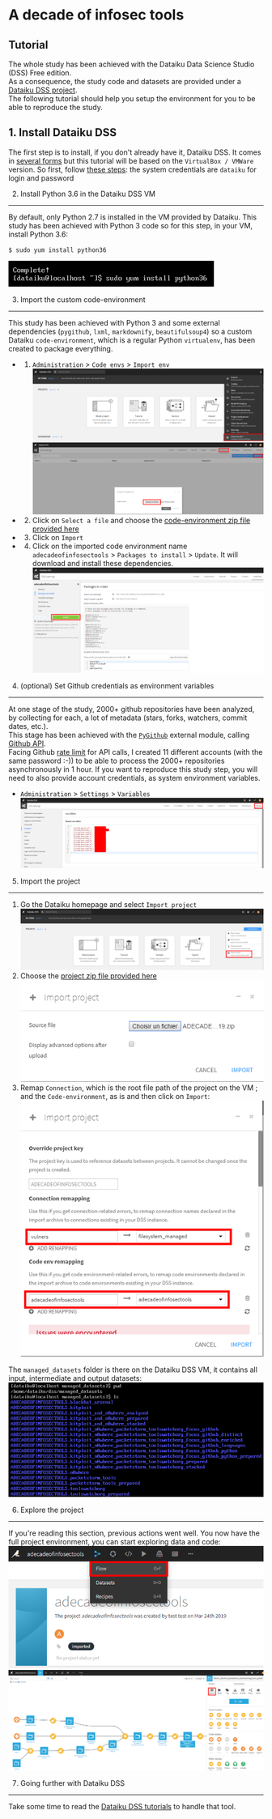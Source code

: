 A decade of infosec tools
=========================

Tutorial
--------
The whole study has been achieved with the Dataiku Data Science Studio (DSS) Free edition.  
As a consequence, the study code and datasets are provided under a [Dataiku DSS project](../Dataiku%20DSS%20project).  
The following tutorial should help you setup the environment for you to be able to reproduce the study.  
  
  
## 1. Install Dataiku DSS
The first step is to install, if you don't already have it, Dataiku DSS.
It comes in [several forms](https://www.dataiku.com/dss/trynow/free-edition/) but this tutorial will be based on the `VirtualBox / VMWare` version.
So first, follow [these steps](https://www.dataiku.com/dss/trynow/virtualbox/): the system credentials are `dataiku` for login and password


2. Install Python 3.6 in the Dataiku DSS VM
-------------------------------------------
By default, only Python 2.7 is installed in the VM provided by Dataiku.
This study has been achieved with Python 3 code so for this step, in your VM, install Python 3.6:
```
$ sudo yum install python36
```
![](images/python36.png)


3. Import the custom code-environment
-------------------------------------
This study has been achieved with Python 3 and some external dependencies (`pygithub`, `lxml`, `markdownify`, `beautifulsoup4`) so a custom Dataiku `code-environment`, which is a regular Python `virtualenv`, has been created to package everything.  
* 1. `Administration` > `Code envs` > `Import env`
  ![](images/administration.png)
  ![](images/code-env.png)
* 2. Click on `Select a file` and choose the [code-environment zip file provided here](../Dataiku%20DSS%20project/adecadeofinfosectools.zip)
* 3. Click on `Import`
* 4. Click on the imported code environment name `adecadeofinfosectools` > `Packages to install` > `Update`. It will download and install these dependencies.
  ![](images/install_deps.png)


4. (optional) Set Github credentials as environment variables
-------------------------------------------------------------
At one stage of the study, 2000+ github repositories have been analyzed, by collecting for each, a lot of metadata (stars, forks, watchers, commit dates, etc.).  
This stage has been achieved with the [`PyGithub`](https://pygithub.readthedocs.io/en/latest/introduction.html) external module, calling [Github API](https://developer.github.com/v3/).  
Facing Github [rate limit](https://developer.github.com/v3/rate_limit/) for API calls, I created 11 different accounts (with the same password :-)) to be able to process the 2000+ repositories asynchronously in 1 hour.
If you want to reproduce this study step, you will need to also provide account credentials, as system environment variables.
* `Administration` > `Settings` > `Variables`
  ![](images/github_credentials.png)


5. Import the project
---------------------
1. Go the Dataiku homepage and select `Import project`
  ![](images/import_project.png)
2. Choose the [project zip file provided here](../Dataiku%20DSS%20project/ADECADEOFINFOSECTOOLS_20190508.zip)
  ![](images/import_project_2.png)
3. Remap `Connection`, which is the root file path of the project on the VM ; and the `Code-environment`, as is and then click on `Import`:
  ![](images/import_project_3.png)

The `managed_datasets` folder is there on the Dataiku DSS VM, it contains all input, intermediate and output datasets:
![](images/managed_datasets.png)


6. Explore the project
----------------------
If you're reading this section, previous actions went well.
You now have the full project environment, you can start exploring data and code:
![](images/project_1.png)
![](images/project_2.png)


7. Going further with Dataiku DSS
---------------------------------
Take some time to read the [Dataiku DSS tutorials](https://academy.dataiku.com/latest/tutorial/basics/index.html) to handle that tool.